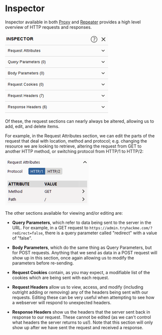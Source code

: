 # Inspector

Inspector available in both [Proxy](proxy/Proxy.md) and [Repeater](repeater/Repeater.md) provides a high level overview of HTTP requests and responses.

![Inspector](assets/images/inspector.png)

Of these, the request sections can nearly always be altered, allowing us to add, edit, and delete items. 

For example, in the Request Attributes section, we can edit the parts of the request that deal with location, method and protocol; e.g. changing the resource we are looking to retrieve, altering the request from GET to another HTTP method, or switching protocol from HTTP/1 to HTTP/2:

![Screenshot showing the layout of the request attributes section.](assets/images/request%20attributes.png)

The other sections available for viewing and/or editing are:  

-   **Query Parameters**, which refer to data being sent to the server in the URL. For example, in a GET request to `https://admin.tryhackme.com/?redirect=false`, there is a query parameter called "redirect" with a value of "false".  
-   **Body Parameters**, which do the same thing as Query Parameters, but for POST requests. Anything that we send as data in a POST request will show up in this section, once again allowing us to modify the parameters before re-sending.
-   **Request Cookies** contain, as you may expect, a modifiable list of the cookies which are being sent with each request.
-   **Request Headers** allow us to view, access, and modify (including outright adding or removing) any of the headers being sent with our requests. Editing these can be very useful when attempting to see how a webserver will respond to unexpected headers.  
    
-   **Response Headers** show us the headers that the server sent back in response to our request. These cannot be edited (as we can't control what headers the server returns to us!). Note that this section will only show up after we have sent the request and received a response.